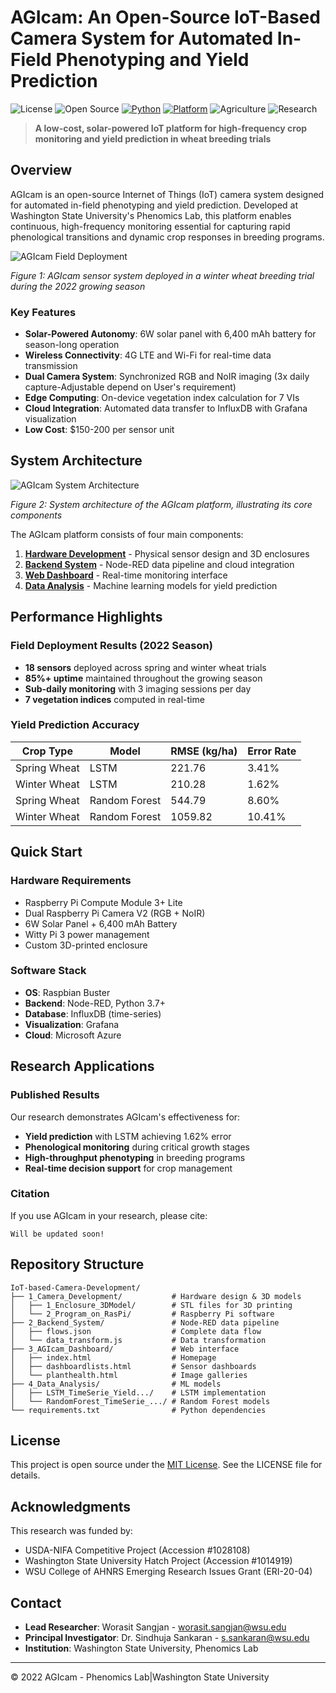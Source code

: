 # AGIcam: An Open-Source IoT-Based Camera System for Automated In-Field Phenotyping and Yield Prediction

![License](https://img.shields.io/badge/License-MIT-blue.svg)
![Open Source](https://img.shields.io/badge/Open%20Source-Yes-brightgreen.svg)
[![Python](https://img.shields.io/badge/Python-3.7+-blue.svg)](https://python.org)
[![Platform](https://img.shields.io/badge/Platform-Raspberry%20Pi-red.svg)](https://raspberrypi.org)
![Agriculture](https://img.shields.io/badge/Agriculture-Precision%20Agriculture-green.svg)
![Research](https://img.shields.io/badge/Research-WSU--Phenomics-navy.svg)



> **A low-cost, solar-powered IoT platform for high-frequency crop monitoring and yield prediction in wheat breeding trials**

## Overview

AGIcam is an open-source Internet of Things (IoT) camera system designed for automated in-field phenotyping and yield prediction. Developed at Washington State University's Phenomics Lab, this platform enables continuous, high-frequency monitoring essential for capturing rapid phenological transitions and dynamic crop responses in breeding programs.

![AGIcam Field Deployment](https://github.com/WorasitSangjan/IoT-based-Camera-Development/blob/main/images/figure1.png)

*Figure 1: AGIcam sensor system deployed in a winter wheat breeding trial during the 2022 growing season*

### Key Features

- **Solar-Powered Autonomy**: 6W solar panel with 6,400 mAh battery for season-long operation
- **Wireless Connectivity**: 4G LTE and Wi-Fi for real-time data transmission
- **Dual Camera System**: Synchronized RGB and NoIR imaging (3x daily capture-Adjustable depend on User's requirement)
- **Edge Computing**: On-device vegetation index calculation for 7 VIs
- **Cloud Integration**: Automated data transfer to InfluxDB with Grafana visualization
- **Low Cost**: $150-200 per sensor unit

## System Architecture

![AGIcam System Architecture](https://github.com/WorasitSangjan/IoT-based-Camera-Development/blob/main/images/figure2.png)

*Figure 2: System architecture of the AGIcam platform, illustrating its core components*

The AGIcam platform consists of four main components:

1. **[Hardware Development](1_Camera_Development/)** - Physical sensor design and 3D enclosures
2. **[Backend System](2_Backend_System/)** - Node-RED data pipeline and cloud integration  
3. **[Web Dashboard](3_AGIcam_Dashboard/)** - Real-time monitoring interface
4. **[Data Analysis](4_Data_Analysis/)** - Machine learning models for yield prediction

## Performance Highlights

### Field Deployment Results (2022 Season)
- **18 sensors** deployed across spring and winter wheat trials
- **85%+ uptime** maintained throughout the growing season
- **Sub-daily monitoring** with 3 imaging sessions per day
- **7 vegetation indices** computed in real-time

### Yield Prediction Accuracy
| Crop Type | Model | RMSE (kg/ha) | Error Rate |
|-----------|-------|--------------|------------|
| Spring Wheat | LSTM | 221.76 | 3.41% |
| Winter Wheat | LSTM | 210.28 | 1.62% |
| Spring Wheat | Random Forest | 544.79 | 8.60% |
| Winter Wheat | Random Forest | 1059.82 | 10.41% |

## Quick Start

### Hardware Requirements
- Raspberry Pi Compute Module 3+ Lite
- Dual Raspberry Pi Camera V2 (RGB + NoIR)
- 6W Solar Panel + 6,400 mAh Battery
- Witty Pi 3 power management
- Custom 3D-printed enclosure

### Software Stack
- **OS**: Raspbian Buster
- **Backend**: Node-RED, Python 3.7+
- **Database**: InfluxDB (time-series)
- **Visualization**: Grafana
- **Cloud**: Microsoft Azure


## Research Applications

### Published Results
Our research demonstrates AGIcam's effectiveness for:
- **Yield prediction** with LSTM achieving 1.62% error
- **Phenological monitoring** during critical growth stages
- **High-throughput phenotyping** in breeding programs
- **Real-time decision support** for crop management

### Citation
If you use AGIcam in your research, please cite:
```
Will be updated soon!
```

## Repository Structure

```
IoT-based-Camera-Development/
├── 1_Camera_Development/           # Hardware design & 3D models
│   ├── 1_Enclosure_3DModel/        # STL files for 3D printing
│   └── 2_Program_on_RasPi/         # Raspberry Pi software
├── 2_Backend_System/               # Node-RED data pipeline
│   ├── flows.json                  # Complete data flow
│   └── data_transform.js           # Data transformation
├── 3_AGIcam_Dashboard/             # Web interface
│   ├── index.html                  # Homepage
│   ├── dashboardlists.html         # Sensor dashboards
│   └── planthealth.html            # Image galleries
├── 4_Data_Analysis/                # ML models
│   ├── LSTM_TimeSerie_Yield.../    # LSTM implementation
│   └── RandomForest_TimeSerie_.../ # Random Forest models
└── requirements.txt                # Python dependencies
```

## License

This project is open source under the [MIT License](LICENSE). See the LICENSE file for details.

## Acknowledgments

This research was funded by:
- USDA-NIFA Competitive Project (Accession #1028108)
- Washington State University Hatch Project (Accession #1014919)
- WSU College of AHNRS Emerging Research Issues Grant (ERI-20-04)

## Contact

- **Lead Researcher**: Worasit Sangjan - [worasit.sangjan@wsu.edu](mailto:worasit.sangjan@wsu.edu)
- **Principal Investigator**: Dr. Sindhuja Sankaran - [s.sankaran@wsu.edu](mailto:s.sankaran@wsu.edu)
- **Institution**: Washington State University, Phenomics Lab

---
© 2022 AGIcam - Phenomics Lab|Washington State University
